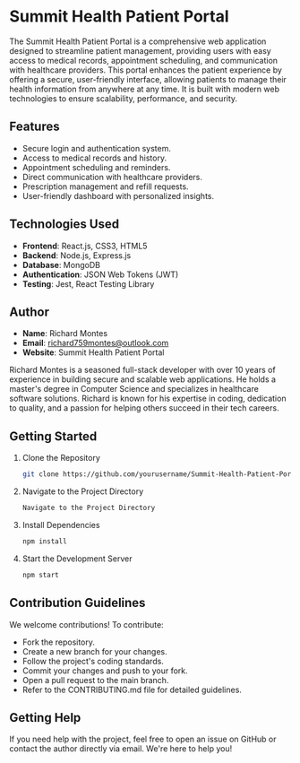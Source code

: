 # Summit Health Patient Portal


The Summit Health Patient Portal is a comprehensive web application designed to streamline patient management,
providing users with easy access to medical records, appointment scheduling, and communication with healthcare providers. 
This portal enhances the patient experience by offering a secure, user-friendly interface, 
allowing patients to manage their health information from anywhere at any time. It is built with modern web technologies to ensure scalability, performance, and security.

## Features

- Secure login and authentication system.
- Access to medical records and history.
- Appointment scheduling and reminders.
- Direct communication with healthcare providers.
- Prescription management and refill requests.
- User-friendly dashboard with personalized insights.

## Technologies Used

- **Frontend**: React.js, CSS3, HTML5
- **Backend**: Node.js, Express.js
- **Database**: MongoDB
- **Authentication**: JSON Web Tokens (JWT)
- **Testing**: Jest, React Testing Library

## Author

- **Name**: Richard Montes
- **Email**: richard759montes@outlook.com
- **Website**: Summit Health Patient Portal

Richard Montes is a seasoned full-stack developer with over 10 years of experience in building secure and scalable web applications. He holds a master's degree in Computer Science and specializes in healthcare software solutions. Richard is known for his expertise in coding, dedication to quality, and a passion for helping others succeed in their tech careers.

## Getting Started

1. Clone the Repository
   ```bash
   git clone https://github.com/yourusername/Summit-Health-Patient-Portal.git
2. Navigate to the Project Directory
   ```bash
   Navigate to the Project Directory
3. Install Dependencies
   ```bash
   npm install
4. Start the Development Server
   ```bash
   npm start
## Contribution Guidelines
We welcome contributions! To contribute:

- Fork the repository.
- Create a new branch for your changes.
- Follow the project's coding standards.
- Commit your changes and push to your fork.
- Open a pull request to the main branch.
- Refer to the CONTRIBUTING.md file for detailed guidelines.

 ## Getting Help
If you need help with the project, feel free to open an issue on GitHub or contact the author directly via email. We're here to help you!















